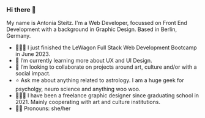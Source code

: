 ### Hi there 👋 <br>

My name is Antonia Steitz. I'm a Web Developer, focussed on Front End Development with a background in Graphic Design. Based in Berlin, Germany. <br>
<ul>
<li> 👩🏻‍💻 I just finished the LeWagon Full Stack Web Development Bootcamp in June 2023. </li>
<li> 🌱 I’m currently learning more about UX and UI Design. </li>
<li> 👯 I’m looking to collaborate on projects around art, culture and/or with a social impact. </li>
<li> ⭐️ Ask me about anything related to astrology. I am a huge geek for psycholgy, neuro science and anything woo woo. </li>
<li> 👩🏻‍🎨 I have been a freelance graphic designer since graduating school in 2021. Mainly cooperating with art and culture institutions. </li>
<li> 🏳️‍🌈 Pronouns: she/her </li>
</ul>

